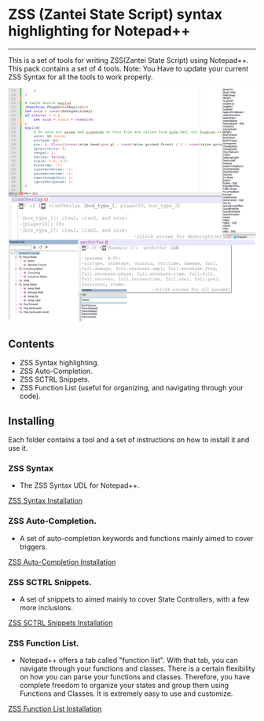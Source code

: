 # ZSS (Zantei State Script) syntax highlighting for Notepad++
***
This is a set of tools for writing ZSS(Zantei State Script) using Notepad++. This pack contains a set of 4 tools.
Note: You Have to update your current ZSS Syntax for all the tools to work properly.

![An example Screenshot](example_screenshot.png)

## Contents
* ZSS Syntax highlighting.
* ZSS Auto-Completion.
* ZSS SCTRL Snippets.
* ZSS Function List (useful for organizing, and navigating through your code).

## Installing
Each folder contains a tool and a set of instructions on how to install it and use it.


### ZSS Syntax
* The ZSS Syntax UDL for Notepad++.

[ZSS Syntax Installation](ZSS%20Syntax/instructions.md)

### ZSS Auto-Completion.
* A set of auto-completion keywords and functions mainly aimed to cover triggers.

[ZSS Auto-Completion Installation](Auto%20Completion/Instructions.md)

### ZSS SCTRL Snippets.
* A set of snippets to aimed mainly to cover State Controllers, with a few more inclusions.

[ZSS SCTRL Snippets Installation](Snippets/instructions.md)

### ZSS Function List.
* Notepad++ offers a tab called "function list". With that tab, you can navigate through your functions and classes.
There is a certain flexibility on how you can parse your functions and classes.
Therefore, you have complete freedom to organize your states and group them using Functions and Classes.
It is extremely easy to use and customize.

[ZSS Function List Installation](Function%20List/Instructions.md)


